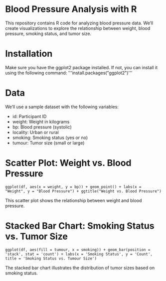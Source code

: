 # Blood Pressure Analysis with R

This repository contains R code for analyzing blood pressure data. We’ll create visualizations to explore the relationship between weight, blood pressure, smoking status, and tumor size.

# Installation

Make sure you have the ggplot2 package installed. If not, you can install it using the following command: '''install.packages("ggplot2")'''

# Data

We’ll use a sample dataset with the following variables:

- id: Participant ID
- weight: Weight in kilograms
- bp: Blood pressure (systolic)
- locality: Urban or rural
- smoking: Smoking status (yes or no)
- tumour: Tumor size (small or large)

# Scatter Plot: Weight vs. Blood Pressure

  ```ggplot(df, aes(x = weight, y = bp)) + geom_point() + labs(x = "Weight", y = "Blood Pressure") + ggtitle("Weight vs. Blood Pressure")```

This scatter plot shows the relationship between weight and blood pressure.

# Stacked Bar Chart: Smoking Status vs. Tumor Size

```ggplot(df, aes(fill = tumour, x = smoking)) + geom_bar(position = 'stack', stat = 'count') + labs(x = 'Smoking Status', y = 'Count', title = 'Smoking Status vs. Tumour Size')```

The stacked bar chart illustrates the distribution of tumor sizes based on smoking status.
